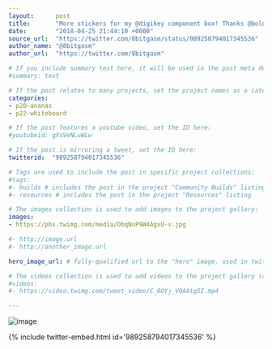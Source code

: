 ```yaml
---
layout:      post
title:       "More stickers for my @digikey component box! Thanks @boldport 👍😀"
date:        "2018-04-25 21:44:10 +0000"
source_url:  "https://twitter.com/8bitgasm/status/989258794017345536"
author_name: "@8bitgasm"
author_url:  "https://twitter.com/8bitgasm"

# If you include summary text here, it will be used in the post meta description instead of an excerpt from the post body
#summary: text

# If the post relates to many projects, set the project names as a categories array:
categories:
- p20-ananas
- p22-whiteboard

# If the post features a youtube video, set the ID here:
#youtubeid: gXsVeNLuWLw

# If the post is mirroring a tweet, set the ID here:
twitterid:  "989258794017345536"

# Tags are used to include the post in specific project collections:
#tags:
#- builds # includes the post in the project "Community Builds" listing
#- resources # includes the post in the project "Resources" listing

# The images collection is used to add images to the project gallery:
images:
- https://pbs.twimg.com/media/DbqNoP9W4AgxU-v.jpg

#- http://image.url
#- http://another_image.url

hero_image_url: # fully-qualified url to the "hero" image, used in twitter cards for example

# The videos collection is used to add videos to the project gallery (currently only mp4):
#videos:
#- https://video.twimg.com/tweet_video/C_8OYj_V0AAtg5I.mp4

---
```


![image](https://pbs.twimg.com/media/DbqNoP9W4AgxU-v.jpg)

{% include twitter-embed.html id='989258794017345536' %}


